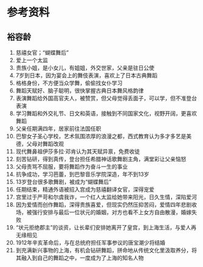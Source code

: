 # 参考资料
## 裕容龄
1. 慈禧女官；“蝴蝶舞后”
2. 爱上一个太监
3. 贵族小姐，是小女儿，有姐姐，外交世家，父亲是驻日公使
4. 7岁到日本，因为宴会上的舞伎表演，喜欢上了日本古典舞蹈
5. 格格身份，不方便当众学舞，偷偷找女仆学习
6. 舞蹈天赋好、脑子聪明，很快掌握古典日本舞风格韵律
7. 表演舞蹈给外国高官夫人，被赞赏，但父母觉得丢面子，可以学，但不准登台表演
8. 学习舞蹈和外交礼节、日文和英语，接触到不同国家文化，视野开阔，更喜欢舞蹈
9. 父亲任期满四年，居家前往法国任职
10. 巴黎女子圣心学校，艺术氛围浓厚的浪漫之都，西式教育认为多才多艺是美德，父母对舞蹈改观
11. 现代舞鼻祖伊莎多拉·邓肯认为其天赋异禀，免费收徒
12. 刻苦钻研，得到真传，登台担任希腊神话歌舞剧主角，满堂彩让父亲恼怒
13. 父母责骂不屈服，要将舞蹈作为奋斗一生的事业
14. 抗争成功，学习芭蕾，到巴黎音乐学院深造，年不到13岁
15. 13岁登台很多歌舞剧，被成为“蝴蝶舞后”
16. 任期结束，精通外语被招入宫成为慈禧翻译女官，深得宠爱
17. 宫里过于严苛和尔虞我诈，一个红人太监给她带来阳光，日久生情，深陷爱河
18. 因为爱情而创作舞蹈，深得贵族喜爱，但现实仍然压抑苦闷，爱情四年悲剧收场，被强行安排与最后一位状元的婚姻，对方也看不上女方自由散漫，婚嫁失败
19. “状元拒绝郡主”的谈资，让长辈们安排她离开了皇宫，到上海生活，与爱人再无缘相见
20. 1912年辛亥革命后，与在总统府担任军事参议的唐宝潮少将结婚
21. 到充满新兴事物的上海，有机会钻研舞蹈，拼命地从传统文化里汲取养分，将其融入到自己的舞蹈之中，一度成为了上海的知名人物